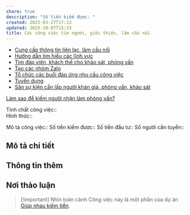 ```yaml
---
share: true
description: "Số tiền kiếm được: "
created: 2025-03-27T17:13
updated: 2025-10-07T15:23
title: Các công việc tìm người, giới thiệu, làm cầu nối
---
```

- [Cung cấp thông tin liên lạc, làm cầu nối](./Cung%20c%E1%BA%A5p%20th%C3%B4ng%20tin%20li%C3%AAn%20l%E1%BA%A1c,%20l%C3%A0m%20c%E1%BA%A7u%20n%E1%BB%91i.md)
- [Hướng dẫn tìm hiểu các lĩnh vực](./H%C6%B0%E1%BB%9Bng%20d%E1%BA%ABn%20t%C3%ACm%20hi%E1%BB%83u%20c%C3%A1c%20l%C4%A9nh%20v%E1%BB%B1c.md)
- [Tìm đáp viên, khách thể cho khảo sát, phỏng vấn](./T%C3%ACm%20%C4%91%C3%A1p%20vi%C3%AAn,%20kh%C3%A1ch%20th%E1%BB%83%20cho%20kh%E1%BA%A3o%20s%C3%A1t,%20ph%E1%BB%8Fng%20v%E1%BA%A5n.md)
- [Tạo các nhóm Zalo](./T%E1%BA%A1o%20c%C3%A1c%20nh%C3%B3m%20Zalo.md)
- [Tổ chức các buổi đáp ứng nhu cầu công việc](./T%E1%BB%95%20ch%E1%BB%A9c%20c%C3%A1c%20bu%E1%BB%95i%20%C4%91%C3%A1p%20%E1%BB%A9ng%20nhu%20c%E1%BA%A7u%20c%C3%B4ng%20vi%E1%BB%87c.md)
- [Tuyển dụng](./Tuy%E1%BB%83n%20d%E1%BB%A5ng.md)
- [Săn sự kiện cần lấp người khán giả, phỏng vấn, khảo sát](./S%C4%83n%20s%E1%BB%B1%20ki%E1%BB%87n%20c%E1%BA%A7n%20l%E1%BA%A5p%20ng%C6%B0%E1%BB%9Di%20kh%C3%A1n%20gi%E1%BA%A3,%20ph%E1%BB%8Fng%20v%E1%BA%A5n,%20kh%E1%BA%A3o%20s%C3%A1t.md)

[Làm sao để kiếm người nhận làm phỏng vấn?](../../../../M%E1%BB%9F%20r%E1%BB%99ng%20m%E1%BB%91i%20quan%20h%E1%BB%87/Ki%E1%BA%BFm%20ng%C6%B0%E1%BB%9Di%20s%E1%BA%B5n%20s%C3%A0ng%20cho%20m%C3%ACnh%20h%E1%BB%8Fi.md)

Tính chất công việc::  
Hình thức:: 

Mô tả công việc:: 
Số tiền kiếm được:: 
Số tiền đầu tư:: 
Số người cần tuyển:: 

## Mô tả chi tiết
## Thông tin thêm
## Nơi thảo luận

> [!important] Nhìn toàn cảnh
> Công việc này là một phần của dự án [Giúp nhau kiếm tiền](../../../../../%F0%9F%93%90D%E1%BB%B1%20%C3%A1n/Gi%C3%BAp%20nhau%20ki%E1%BA%BFm%20ti%E1%BB%81n/index.md).
